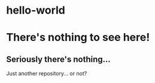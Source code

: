 # hello-world
# There's nothing to see here!
## Seriously there's nothing...
Just another repository... or not?
